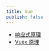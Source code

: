 ```yaml
---
title: Vue
publish: false
---
```


* [响应式原理](./01%E3%80%81%E5%93%8D%E5%BA%94%E5%BC%8F%E5%8E%9F%E7%90%86.md)
* [Vuex 原理](02、Vuex原理.md)